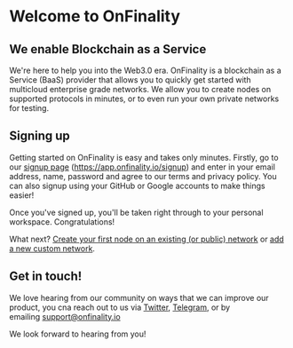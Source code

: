 # Welcome to OnFinality

## We enable Blockchain as a Service

We're here to help you into the Web3.0 era. OnFinality is a blockchain as a Service (BaaS) provider that allows you to quickly get started with multicloud enterprise grade networks. We allow you to create nodes on supported protocols in minutes, or to even run your own private networks for testing.

## Signing up

Getting started on OnFinality is easy and takes only minutes. Firstly, go to our [signup page](https://app.onfinality.io/signup) (https://app.onfinality.io/signup) and enter in your email address, name, password and agree to our terms and privacy policy. You can also signup using your GitHub or Google accounts to make things easier!

Once you've signed up, you'll be taken right through to your personal workspace. Congratulations!

What next? [Create your first node on an existing (or public) network](https://support.onfinality.io/hc/en-us/articles/900001593946) or [add a new custom network](https://support.onfinality.io/hc/en-us/articles/900001047926).

## Get in touch!

We love hearing from our community on ways that we can improve our product, you cna reach out to us via [Twitter](https://twitter.com/OnFinality), [Telegram](https://support.onfinality.io/hc/en-us/articles/t.me/onfinality), or by emailing <support@onfinality.io>

We look forward to hearing from you!

